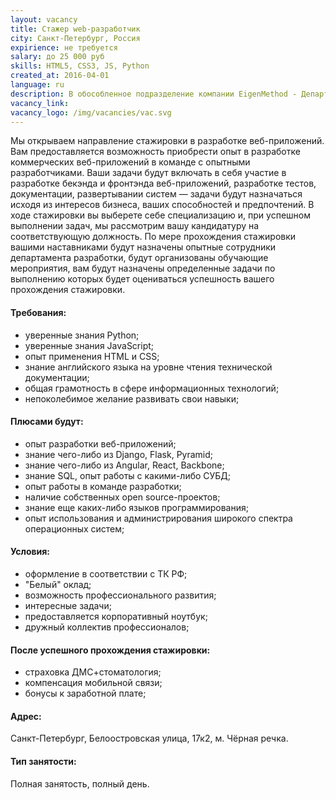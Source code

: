 ```yaml
---
layout: vacancy
title: Стажер web-разработчик
city: Санкт-Петербург, Россия
expirience: не требуется
salary: до 25 000 руб
skills: HTML5, CSS3, JS, Python
created_at: 2016-04-01
language: ru
description: В обособленное подразделение компании EigenMethod - Департамент разработки - набираются стажеры web-разработчики.
vacancy_link: 
vacancy_logo: /img/vacancies/vac.svg
---
```



Мы открываем направление стажировки в разработке веб-приложений. Вам предоставляется возможность приобрести опыт в разработке коммерческих веб-приложений в команде с опытными разработчиками.
Ваши задачи будут включать в себя участие в разработке бекэнда и фронтэнда веб-приложений, разработке тестов, документации, развертывании систем — задачи будут назначаться исходя из интересов бизнеса, ваших способностей и предпочтений. В ходе стажировки вы выберете себе специализацию и, при успешном выполнении задач, мы рассмотрим вашу кандидатуру на соответствующую должность.
По мере прохождения стажировки вашими наставниками будут назначены опытные сотрудники департамента разработки, будут организованы обучающие мероприятия, вам будут назначены определенные задачи по выполнению которых будет оцениваться успешность вашего прохождения стажировки.

#### Требования:  
* уверенные знания Python;  
* уверенные знания JavaScript;  
* опыт применения HTML и CSS;  
* знание английского языка на уровне чтения технической документации;  
* общая грамотность в сфере информационных технологий;  
* непоколебимое желание развивать свои навыки;  

#### Плюсами будут:  
* опыт разработки веб-приложений;  
* знание чего-либо из Django, Flask, Pyramid;  
* знание чего-либо из Angular, React, Backbone;  
* знание SQL, опыт работы с какими-либо СУБД;  
* опыт работы в команде разработки;  
* наличие собственных open source-проектов;  
* знание еще каких-либо языков программирования;  
* опыт использования и администрирования широкого спектра операционных систем;  

#### Условия:  
* оформление в соответствии с ТК РФ;  
* "Белый" оклад;  
* возможность профессионального развития;  
* интересные задачи;  
* предоставляется корпоративный ноутбук;  
* дружный коллектив профессионалов;  

#### После успешного прохождения стажировки:  
* страховка ДМС+стоматология;  
* компенсация мобильной связи;  
* бонусы к заработной плате;  

#### Адрес:  
Санкт-Петербург, Белоостровская улица, 17к2, м. Чёрная речка.  

#### Тип занятости:  
Полная занятость, полный день.